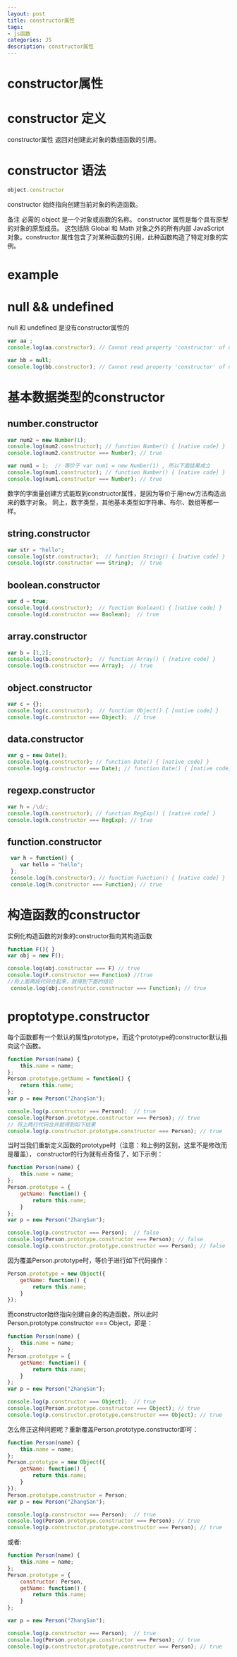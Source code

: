 ```yaml
---
layout: post
title: constructor属性
tags:
- js函数
categories: JS
description: constructor属性
---
```


# constructor属性

# constructor 定义
constructor属性 返回对创建此对象的数组函数的引用。


# constructor 语法
```js
object.constructor
```
constructor 始终指向创建当前对象的构造函数。

备注
必需的 object 是一个对象或函数的名称。
constructor 属性是每个具有原型的对象的原型成员。  这包括除 Global 和 Math 对象之外的所有内部 JavaScript 对象。constructor 属性包含了对某种函数的引用，此种函数构造了特定对象的实例。  

# example

# null && undefined
null 和 undefined 是没有constructor属性的

```js
var aa ;
console.log(aa.constructor); // Cannot read property 'constructor' of undefined

var bb = null;
console.log(bb.constructor); // Cannot read property 'constructor' of null
```

# 基本数据类型的constructor

## number.constructor
```js
var num2 = new Number(1);  
console.log(num2.constructor); // function Number() { [native code] }
console.log(num2.constructor === Number); // true

var num1 = 1;  // 等价于 var num1 = new Number(1) , 所以下面结果成立
console.log(num1.constructor); // function Number() { [native code] }
console.log(num1.constructor === Number); // true
```

数字的字面量创建方式能取到constructor属性，是因为等价于用new方法构造出来的数字对象。
同上，数字类型，其他基本类型如字符串、布尔、数组等都一样。

## string.constructor
```js
var str = "hello";
console.log(str.constructor);  // function String() { [native code] }
console.log(str.constructor === String);  // true
```

## boolean.constructor
```js
var d = true;
console.log(d.constructor);  // function Boolean() { [native code] }
console.log(d.constructor === Boolean);  // true
```

## array.constructor
```js
var b = [1,2];  
console.log(b.constructor);  // function Array() { [native code] }
console.log(b.constructor === Array);  // true
```

## object.constructor
```js
var c = {};
console.log(c.constructor);  // function Object() { [native code] }
console.log(c.constructor === Object);  // true
```

## data.constructor
```js
var g = new Date();
console.log(g.constructor); // function Date() { [native code] }
console.log(g.constructor === Date); // function Date() { [native code] }
```

## regexp.constructor
```js
var h = /\d/;
console.log(h.constructor); // function RegExp() { [native code] }
console.log(h.constructor === RegExp); // true
```

## function.constructor
```js
 var h = function() {
 	var hello = "hello";
 };
 console.log(h.constructor); // function Function() { [native code] }
 console.log(h.constructor === Function); // true
```

# 构造函数的constructor
实例化构造函数的对象的constructor指向其构造函数
```js
function F(){ }
var obj = new F();

console.log(obj.constructor === F) // true
console.log(F.constructor === Function) //true
//将上面两段代码合起来，就得到下面的结论
 console.log(obj.constructor.constructor === Function); // true
```

# proptotype.constructor
每个函数都有一个默认的属性prototype，而这个prototype的constructor默认指向这个函数。
```js
function Person(name) {
    this.name = name;
};
Person.prototype.getName = function() {
    return this.name;
};
var p = new Person("ZhangSan");

console.log(p.constructor === Person);  // true
console.log(Person.prototype.constructor === Person); // true
// 将上两行代码合并就得到如下结果
console.log(p.constructor.prototype.constructor === Person); // true
```

当时当我们重新定义函数的prototype时（注意：和上例的区别，这里不是修改而是覆盖），
constructor的行为就有点奇怪了，如下示例：

```js
function Person(name) {
    this.name = name;
};
Person.prototype = {
    getName: function() {
        return this.name;
    }
};
var p = new Person("ZhangSan");

console.log(p.constructor === Person);  // false
console.log(Person.prototype.constructor === Person); // false
console.log(p.constructor.prototype.constructor === Person); // false
```

因为覆盖Person.prototype时，等价于进行如下代码操作：
```js
Person.prototype = new Object({
    getName: function() {
        return this.name;
    }
});
```
而constructor始终指向创建自身的构造函数，所以此时Person.prototype.constructor === Object，即是：
```js
function Person(name) {
    this.name = name;
};
Person.prototype = {
    getName: function() {
        return this.name;
    }
};
var p = new Person("ZhangSan");

console.log(p.constructor === Object);  // true
console.log(Person.prototype.constructor === Object); // true
console.log(p.constructor.prototype.constructor === Object); // true
```

怎么修正这种问题呢？重新覆盖Person.prototype.constructor即可：
```js
function Person(name) {
    this.name = name;
};
Person.prototype = new Object({
    getName: function() {
        return this.name;
    }
});
Person.prototype.constructor = Person;
var p = new Person("ZhangSan");

console.log(p.constructor === Person);  // true
console.log(Person.prototype.constructor === Person); // true
console.log(p.constructor.prototype.constructor === Person); // true
```

或者:

```js
function Person(name) {
    this.name = name;
};
Person.prototype = {
    constructor: Person,
    getName: function() {
        return this.name;
    }
};

var p = new Person("ZhangSan");

console.log(p.constructor === Person);  // true
console.log(Person.prototype.constructor === Person); // true
console.log(p.constructor.prototype.constructor === Person); // true
```





















